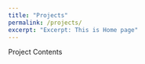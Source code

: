 ```yaml
---
title: "Projects"
permalink: /projects/
excerpt: "Excerpt: This is Home page"
---
```


Project Contents